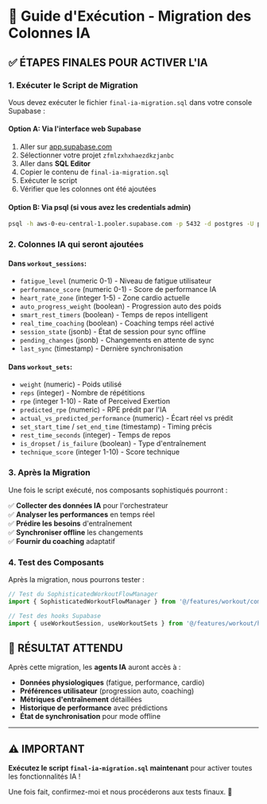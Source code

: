 # 🚀 Guide d'Exécution - Migration des Colonnes IA

## ✅ **ÉTAPES FINALES POUR ACTIVER L'IA**

### **1. Exécuter le Script de Migration**

Vous devez exécuter le fichier `final-ia-migration.sql` dans votre console Supabase :

#### **Option A: Via l'interface web Supabase**
1. Aller sur [app.supabase.com](https://app.supabase.com)
2. Sélectionner votre projet `zfmlzxhxhaezdkzjanbc`
3. Aller dans **SQL Editor**
4. Copier le contenu de `final-ia-migration.sql`
5. Exécuter le script
6. Vérifier que les colonnes ont été ajoutées

#### **Option B: Via psql (si vous avez les credentials admin)**
```bash
psql -h aws-0-eu-central-1.pooler.supabase.com -p 5432 -d postgres -U postgres.zfyghriwqyupwxqdgtac -f final-ia-migration.sql
```

### **2. Colonnes IA qui seront ajoutées**

#### **Dans `workout_sessions`:**
- `fatigue_level` (numeric 0-1) - Niveau de fatigue utilisateur
- `performance_score` (numeric 0-1) - Score de performance IA  
- `heart_rate_zone` (integer 1-5) - Zone cardio actuelle
- `auto_progress_weight` (boolean) - Progression auto des poids
- `smart_rest_timers` (boolean) - Temps de repos intelligent
- `real_time_coaching` (boolean) - Coaching temps réel activé
- `session_state` (jsonb) - État de session pour sync offline
- `pending_changes` (jsonb) - Changements en attente de sync
- `last_sync` (timestamp) - Dernière synchronisation

#### **Dans `workout_sets`:**
- `weight` (numeric) - Poids utilisé
- `reps` (integer) - Nombre de répétitions
- `rpe` (integer 1-10) - Rate of Perceived Exertion
- `predicted_rpe` (numeric) - RPE prédit par l'IA
- `actual_vs_predicted_performance` (numeric) - Écart réel vs prédit
- `set_start_time` / `set_end_time` (timestamp) - Timing précis
- `rest_time_seconds` (integer) - Temps de repos
- `is_dropset` / `is_failure` (boolean) - Type d'entraînement
- `technique_score` (integer 1-10) - Score technique

### **3. Après la Migration**

Une fois le script exécuté, nos composants sophistiqués pourront :

✅ **Collecter des données IA** pour l'orchestrateur  
✅ **Analyser les performances** en temps réel  
✅ **Prédire les besoins** d'entraînement  
✅ **Synchroniser offline** les changements  
✅ **Fournir du coaching** adaptatif  

### **4. Test des Composants**

Après la migration, nous pourrons tester :

```typescript
// Test du SophisticatedWorkoutFlowManager
import { SophisticatedWorkoutFlowManager } from '@/features/workout/components/SophisticatedWorkoutFlowManager_v2';

// Test des hooks Supabase
import { useWorkoutSession, useWorkoutSets } from '@/features/workout/hooks/useSupabaseWorkout';
```

## 🎯 **RÉSULTAT ATTENDU**

Après cette migration, les **agents IA** auront accès à :

- **Données physiologiques** (fatigue, performance, cardio)
- **Préférences utilisateur** (progression auto, coaching)
- **Métriques d'entraînement** détaillées
- **Historique de performance** avec prédictions
- **État de synchronisation** pour mode offline

---

## ⚠️ **IMPORTANT**

**Exécutez le script `final-ia-migration.sql` maintenant** pour activer toutes les fonctionnalités IA !

Une fois fait, confirmez-moi et nous procéderons aux tests finaux. 🚀